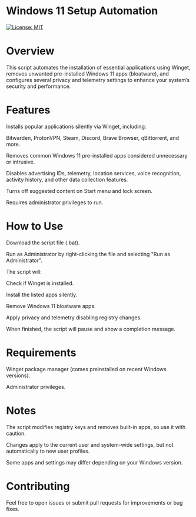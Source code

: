 # Windows 11 Setup Automation
[![License: MIT](https://img.shields.io/badge/License-MIT-yellow.svg)](https://opensource.org/licenses/MIT)

# Overview
This script automates the installation of essential applications using Winget, removes unwanted pre-installed Windows 11 apps (bloatware), and configures several privacy and telemetry settings to enhance your system’s security and performance.

# Features
Installs popular applications silently via Winget, including:

Bitwarden, ProtonVPN, Steam, Discord, Brave Browser, qBittorrent, and more.

Removes common Windows 11 pre-installed apps considered unnecessary or intrusive.

Disables advertising IDs, telemetry, location services, voice recognition, activity history, and other data collection features.

Turns off suggested content on Start menu and lock screen.

Requires administrator privileges to run.

# How to Use
Download the script file (.bat).

Run as Administrator by right-clicking the file and selecting "Run as Administrator".

The script will:

Check if Winget is installed.

Install the listed apps silently.

Remove Windows 11 bloatware apps.

Apply privacy and telemetry disabling registry changes.

When finished, the script will pause and show a completion message.

# Requirements
Winget package manager (comes preinstalled on recent Windows versions).

Administrator privileges.

# Notes
The script modifies registry keys and removes built-in apps, so use it with caution.

Changes apply to the current user and system-wide settings, but not automatically to new user profiles.

Some apps and settings may differ depending on your Windows version.

# Contributing
Feel free to open issues or submit pull requests for improvements or bug fixes.
